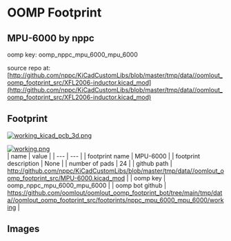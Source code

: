 # OOMP Footprint  
## MPU-6000  by nppc  
  
oomp key: oomp_nppc_mpu_6000_mpu_6000  
  
source repo at: [http://github.com/nppc/KiCadCustomLibs/blob/master/tmp/data//oomlout_oomp_footprint_src/XFL2006-inductor.kicad_mod](http://github.com/nppc/KiCadCustomLibs/blob/master/tmp/data//oomlout_oomp_footprint_src/XFL2006-inductor.kicad_mod)  
## Footprint  
  
[![working_kicad_pcb_3d.png](working_kicad_pcb_3d_600.png)](working_kicad_pcb_3d.png)  
  
[![working.png](working_600.png)](working.png)  
| name | value | 
| --- | --- | 
| footprint name | MPU-6000 | 
| footprint description | None | 
| number of pads | 24 | 
| github path | http://github.com/nppc/KiCadCustomLibs/blob/master/tmp/data//oomlout_oomp_footprint_src/MPU-6000.kicad_mod | 
| oomp key | oomp_nppc_mpu_6000_mpu_6000 | 
| oomp bot github | https://github.com/oomlout/oomlout_oomp_footprint_bot/tree/main/tmp/data//oomlout_oomp_footprint_src/footprints/nppc_mpu_6000_mpu_6000/working | 
## Images  
